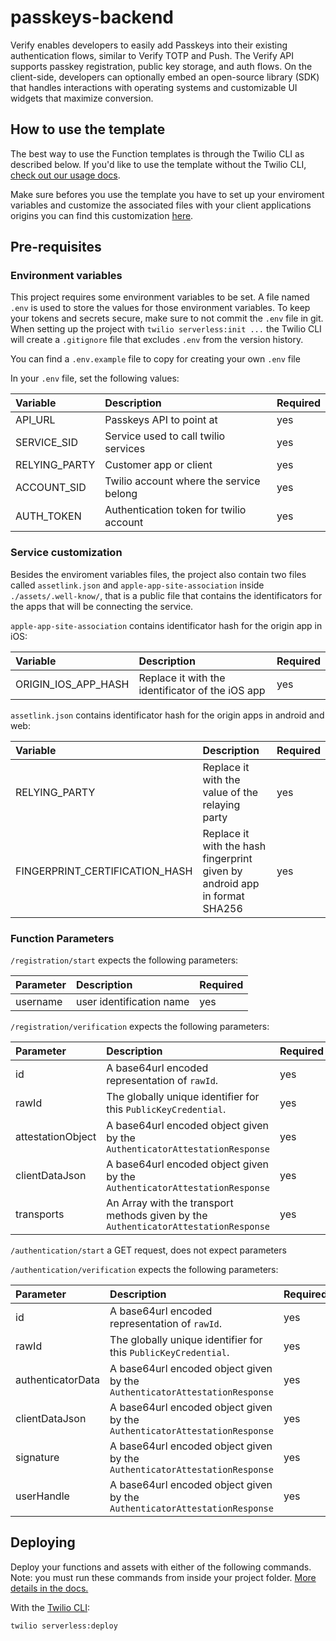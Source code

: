 # passkeys-backend

Verify enables developers to easily add Passkeys into their existing authentication flows, similar to Verify TOTP and Push. The Verify API supports passkey registration, public key storage, and auth flows. On the client-side, developers can optionally embed an open-source library (SDK) that handles interactions with operating systems and customizable UI widgets that maximize conversion.

## How to use the template

The best way to use the Function templates is through the Twilio CLI as described below. If you'd like to use the template without the Twilio CLI, [check out our usage docs](../docs/USING_FUNCTIONS.md).

Make sure befores you use the template you have to set up your enviroment variables and 
customize the associated files with your client applications origins you can find this 
customization [here](#service-customization).

## Pre-requisites

### Environment variables

This project requires some environment variables to be set. A file named `.env` is used to store the values for those environment variables. To keep your tokens and secrets secure, make sure to not commit the `.env` file in git. When setting up the project with `twilio serverless:init ...` the Twilio CLI will create a `.gitignore` file that excludes `.env` from the version history.

You can find a `.env.example` file to copy for creating your own `.env` file

In your `.env` file, set the following values:

| Variable | Description | Required |
| :------- | :---------- | :------- |
| API_URL | Passkeys API to point at | yes |
| SERVICE_SID | Service used to call twilio services | yes |
| RELYING_PARTY | Customer app or client | yes
| ACCOUNT_SID | Twilio account where the service belong | yes |
| AUTH_TOKEN | Authentication token for twilio account | yes |

### Service customization

Besides the enviroment variables files, the project also contain two files called `assetlink.json` and `apple-app-site-association` inside `./assets/.well-know/`, that is a public file that contains the identificators for the apps that will be connecting the service.

`apple-app-site-association` contains identificator hash for the origin app in iOS:

| Variable | Description | Required |
| :------- | :---------- | :------- |
| ORIGIN_IOS_APP_HASH | Replace it with the identificator of the iOS app | yes |

`assetlink.json` contains identificator hash for the origin apps in android and web:

| Variable | Description | Required |
| :------- | :---------- | :------- |
| RELYING_PARTY | Replace it with the value of the relaying party | yes |
| FINGERPRINT_CERTIFICATION_HASH | Replace it with the hash fingerprint given by android app in format SHA256 | yes |


### Function Parameters

`/registration/start` expects the following parameters:

| Parameter | Description | Required |
| :-------- | :---------- | :------- |
| username | user identification name | yes


`/registration/verification` expects the following parameters:

| Parameter | Description | Required |
| :-------- | :---------- | :------- |
| id | A base64url encoded representation of `rawId`. | yes |
| rawId | The globally unique identifier for this `PublicKeyCredential`. | yes |
| attestationObject | A base64url encoded object given by the `AuthenticatorAttestationResponse` | yes |
| clientDataJson | A base64url encoded object given by the `AuthenticatorAttestationResponse` | yes |
| transports | An Array with the transport methods given by the `AuthenticatorAttestationResponse` | yes |


`/authentication/start` a GET request, does not expect parameters

`/authentication/verification` expects the following parameters:

| Parameter | Description | Required |
| :-------- | :---------- | :------- |
| id | A base64url encoded representation of `rawId`. | yes |
| rawId | The globally unique identifier for this `PublicKeyCredential`. | yes |
| authenticatorData | A base64url encoded object given by the `AuthenticatorAttestationResponse` | yes |
| clientDataJson | A base64url encoded object given by the `AuthenticatorAttestationResponse` | yes |
| signature | A base64url encoded object given by the `AuthenticatorAttestationResponse` | yes |
| userHandle | A base64url encoded object given by the `AuthenticatorAttestationResponse` | yes |

## Deploying

Deploy your functions and assets with either of the following commands. Note: you must run these commands from inside your project folder. [More details in the docs.](https://www.twilio.com/docs/labs/serverless-toolkit)

With the [Twilio CLI](https://www.twilio.com/docs/twilio-cli/quickstart):

```
twilio serverless:deploy
```
